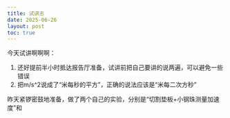 ```yaml
---
title: 试讲志
date: 2025-06-26
layout: post
toc: true
---
```


今天试讲啊啊啊：

1. 还好提前半小时抵达报告厅准备，试讲前把自己要讲的说两遍，可以避免一些错误
2. 把m/s^2说成了“米每秒的平方”，正确的说法应该是“米每二次方秒”

昨天紧锣密鼓地准备，做了两个自己的实验，分别是“切割垫板+小钢珠测量加速度”和